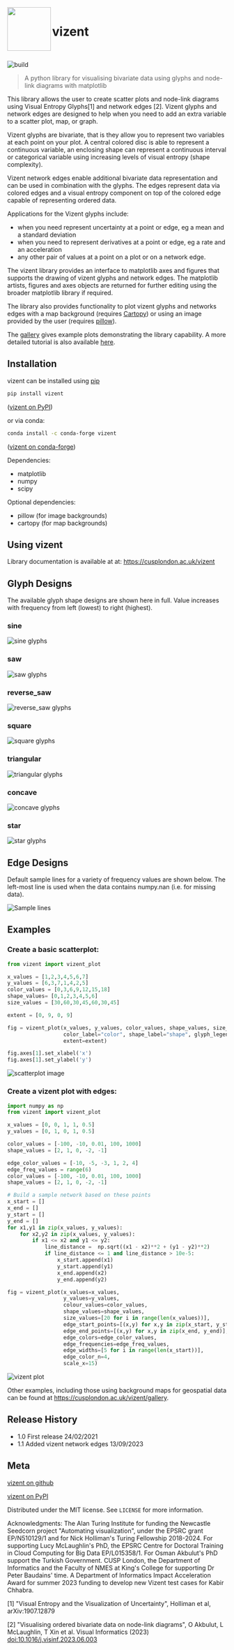 <img align="left" width="100" height="100" src="https://github.com/cusp-london/vizent/raw/main/docs/_static/vizent_logo_thumbnail.png">

# vizent

<br/>   
 
![build](https://github.com/cusp-london/vizent/actions/workflows/unit-tests-minimal.yml/badge.svg)

> A python library for visualising bivariate data using glyphs and node-link diagrams with matplotlib

This library allows the user to create scatter plots and node-link diagrams using Visual Entropy Glyphs[1] and network edges [2]. Vizent glyphs and network edges are designed to help when you need to add an extra variable to a scatter plot, map, or graph.

Vizent glyphs are bivariate, that is they allow you to represent two variables at each point on your plot. A central colored disc is able to represent a continuous variable, an enclosing shape can represent a continuous interval or categorical variable using increasing levels of visual entropy (shape complexity).

Vizent network edges enable additional bivariate data representation and can be used in combination with the glyphs. The edges represent data via colored edges and a visual entropy component on top of the colored edge capable of representing ordered data.

Applications for the Vizent glyphs include:

- when you need represent uncertainty at a point or edge, eg a mean and a standard deviation
- when you need to represent derivatives at a point or edge, eg a rate and an acceleration
- any other pair of values at a point on a plot or on a network edge.

The vizent library provides an interface to matplotlib axes and figures that supports the drawing of vizent glyphs and network edges. The matplotlib artists, figures and axes objects are returned for further editing using the broader matplotlib library if required.

The library also provides functionality to plot vizent glyphs and networks edges with a map background (requires [Cartopy](https://scitools.org.uk/cartopy/docs/latest/)) or using an image provided by the user (requires [pillow](https://pillow.readthedocs.io/en/stable/)).

The [gallery](docs/_build/gallery.html) gives example plots demonstrating the library capability. A more detailed tutorial is also available [here](https://medium.com/nightingale/rising-or-falling-visualizing-the-trends-in-the-daily-covid-19-situation-e5ae3044fcef).

## Installation

vizent can be installed using [pip](https://pip.pypa.io/en/stable/)

```sh
pip install vizent
```

([vizent on PyPI](https://pypi.org/project/vizent))

or via conda:

```sh
conda install -c conda-forge vizent
```

([vizent on conda-forge](https://anaconda.org/conda-forge/vizent))

Dependencies:

- matplotlib
- numpy
- scipy

Optional dependencies:

- pillow (for image backgrounds)
- cartopy (for map backgrounds)

## Using vizent

Library documentation is available at at: https://cusplondon.ac.uk/vizent

## Glyph Designs

The available glyph shape designs are shown here in full. Value increases with frequency from left (lowest) to right (highest).

### sine

![sine glyphs](https://github.com/cusp-london/vizent/raw/main/docs/_static/glyphs/sine.png "sine glyphs")

### saw

![saw glyphs](https://github.com/cusp-london/vizent/raw/main/docs/_static/glyphs/saw.png "saw glyphs")

### reverse_saw

![reverse_saw glyphs](https://github.com/cusp-london/vizent/raw/main/docs/_static/glyphs/reverse_saw.png "reverse_saw glyphs")

### square

![square glyphs](https://github.com/cusp-london/vizent/raw/main/docs/_static/glyphs/square.png "square glyphs")

### triangular

![triangular glyphs](https://github.com/cusp-london/vizent/raw/main/docs/_static/glyphs/triangular.png "triangular glyphs")

### concave

![concave glyphs](https://github.com/cusp-london/vizent/raw/main/docs/_static/glyphs/concave.png "concave glyphs")

### star

![star glyphs](https://github.com/cusp-london/vizent/raw/main/docs/_static/glyphs/star.png "star glyphs")

## Edge Designs

Default sample lines for a variety of frequency values are shown below. The left-most line is used when the data contains numpy.nan (i.e. for missing data).

![Sample lines](https://github.com/cusp-london/vizent/raw/main/docs/_static/lines_sample.png)

## Examples

### Create a basic scatterplot:

```python
from vizent import vizent_plot

x_values = [1,2,3,4,5,6,7]
y_values = [6,3,7,1,4,2,5]
color_values = [0,3,6,9,12,15,18]
shape_values= [0,1,2,3,4,5,6]
size_values = [30,60,30,45,60,30,45]

extent = [0, 9, 0, 9]

fig = vizent_plot(x_values, y_values, color_values, shape_values, size_values,
                  color_label="color", shape_label="shape", glyph_legend_title='Legend',
                  extent=extent)

fig.axes[1].set_xlabel('x')
fig.axes[1].set_ylabel('y')
```

![scatterplot image](https://github.com/cusp-london/vizent/raw/main/docs/_build/_images/gallery-basic-scatterplot_1_1.png "scatterplot image")

### Create a vizent plot with edges:

```python
import numpy as np
from vizent import vizent_plot

x_values = [0, 0, 1, 1, 0.5]
y_values = [0, 1, 0, 1, 0.5]

color_values = [-100, -10, 0.01, 100, 1000]
shape_values = [2, 1, 0, -2, -1]

edge_color_values = [-10, -5, -3, 1, 2, 4]
edge_freq_values = range(6)
color_values = [-100, -10, 0.01, 100, 1000]
shape_values = [2, 1, 0, -2, -1]

# Build a sample network based on these points
x_start = []
x_end = []
y_start = []
y_end = []
for x1,y1 in zip(x_values, y_values):
    for x2,y2 in zip(x_values, y_values):
        if x1 <= x2 and y1 <= y2:
            line_distance =  np.sqrt((x1 - x2)**2 + (y1 - y2)**2)
            if line_distance <= 1 and line_distance > 10e-5:
                x_start.append(x1)
                y_start.append(y1)
                x_end.append(x2)
                y_end.append(y2)

fig = vizent_plot(x_values=x_values,
                  y_values=y_values,
                  colour_values=color_values,
                  shape_values=shape_values,
                  size_values=[20 for i in range(len(x_values))],
                  edge_start_points=[(x,y) for x,y in zip(x_start, y_start)],
                  edge_end_points=[(x,y) for x,y in zip(x_end, y_end)],
                  edge_colors=edge_color_values,
                  edge_frequencies=edge_freq_values,
                  edge_widths=[5 for i in range(len(x_start))],
                  edge_color_n=4,
                  scale_x=15)
```

![vizent plot](https://github.com/cusp-london/vizent/raw/main/docs/_build/_images/vizent_plot_with_edges_test.png "vizent plot")

Other examples, including those using background maps for geospatial data can be found at https://cusplondon.ac.uk/vizent/gallery.

## Release History

- 1.0 First release 24/02/2021
- 1.1 Added vizent network edges 13/09/2023

## Meta

[vizent on github](https://github.com/cusp-london/vizent)

[vizent on PyPI](https://pypi.org/project/vizent)

Distributed under the MIT license. See `LICENSE` for more information.

Acknowledgments: The Alan Turing Institute for funding the Newcastle Seedcorn project "Automating visualization", under the EPSRC grant EP/N510129/1 and for Nick Holliman's Turing Fellowship 2018-2024. For supporting Lucy McLaughlin's PhD, the EPSRC Centre for Doctoral Training in Cloud Computing for Big Data EP/L015358/1. For Osman Akbulut's PhD support the Turkish Government. CUSP London, the Department of Informatics and the Faculty of NMES at King's College for supporting Dr Peter Baudains' time. A Department of Informatics Impact Acceleration Award for summer 2023 funding to develop new Vizent test cases for Kabir Chhabra.

[1] "Visual Entropy and the Visualization of Uncertainty", Holliman et al, arXiv:1907.12879

[2] "Visualising ordered bivariate data on node-link diagrams", O Akbulut, L McLaughlin, T Xin et al. Visual Informatics (2023) [doi:10.1016/j.visinf.2023.06.003](https://doi.org/10.1016/j.visinf.2023.06.003)
